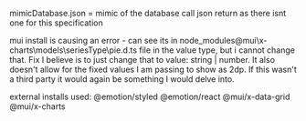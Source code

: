 mimicDatabase.json = mimic of the database call json return as there isnt one for this specification

mui install is causing an error - can see its in node_modules\@mui\x-charts\models\seriesType\pie.d.ts file in the value type, but i cannot change that. Fix I believe is to just change that to value: string | number. It also doesn't allow for the fixed values I am passing to show as 2dp. If this wasn't a third party it would again be something I would delve into.

external installs used:
@emotion/styled
@emotion/react
@mui/x-data-grid
@mui/x-charts